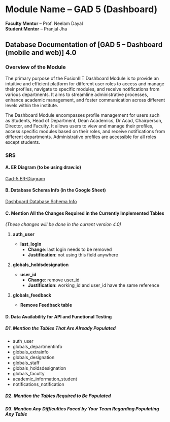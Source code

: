 # Module Name – GAD 5 (Dashboard)
**Faculty Mentor** – Prof. Neelam Dayal  
**Student Mentor** – Pranjal Jha  

## Database Documentation of [GAD 5 – Dashboard (mobile and web)] 4.0

### Overview of the Module

The primary purpose of the FusionIIIT Dashboard Module is to provide an intuitive and efficient platform for different user roles to access and manage their profiles, navigate to specific modules, and receive notifications from various departments. It aims to streamline administrative processes, enhance academic management, and foster communication across different levels within the institute. 

The Dashboard Module encompasses profile management for users such as Students, Head of Department, Dean Academics, Dr Acad, Chairperson, Director, and Faculty. It allows users to view and manage their profiles, access specific modules based on their roles, and receive notifications from different departments. Administrative profiles are accessible for all roles except students.

### SRS

#### A. ER Diagram (to be using draw.io)
[Gad-5 ER-Diagram](https://drive.google.com/file/d/1Sxtx5wRC04rpED-tkIBq6QEt3lGYyMJH/view?usp=sharing)

#### B. Database Schema Info (in the Google Sheet)
[Dashboard Database Schema Info](https://docs.google.com/spreadsheets/d/1hHYEP9QZEXUS0MWdLNA1US_2Ptxrod95LNrkszavuN0/edit#gid=0)

#### C. Mention All the Changes Required in the Currently Implemented Tables
*(These changes will be done in the current version 4.0)*

1. **auth_user**

   - **last_login**
     - **Change**: last login needs to be removed  
     - **Justification**: not using this field anywhere  

2. **globals_holdsdesignation**

   - **user_id**
     - **Change**: remove user_id  
     - **Justification**: working_id and user_id have the same reference  

3. **globals_feedback**

   - **Remove Feedback table**

#### D. Data Availability for API and Functional Testing

##### D1. Mention the Tables That Are Already Populated

- auth_user  
- globals_departmentinfo  
- globals_extrainfo  
- globals_designation  
- globals_staff  
- globals_holdsdesignation  
- globals_faculty  
- academic_information_student  
- notifications_notification  

##### D2. Mention the Tables Required to Be Populated

##### D3. Mention Any Difficulties Faced by Your Team Regarding Populating Any Table
